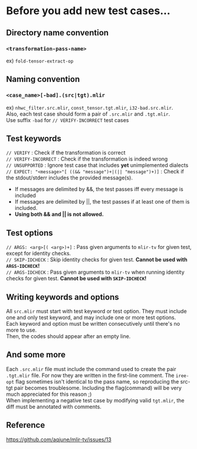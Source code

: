 # Before you add new test cases...

## Directory name convention
### `<transformation-pass-name>`
ex) `fold-tensor-extract-op`

## Naming convention
### `<case_name>[-bad].(src|tgt).mlir`
ex) `nhwc_filter.src.mlir`, `const_tensor.tgt.mlir`, `i32-bad.src.mlir`.  
Also, each test case should form a pair of `.src.mlir` and `.tgt.mlir`.  
Use suffix `-bad` for `// VERIFY-INCORRECT` test cases

## Test keywords
`// VERIFY` : Check if the transformation is correct  
`// VERIFY-INCORRECT` : Check if the transformation is indeed wrong  
`// UNSUPPORTED` : Ignore test case that includes **yet** unimplemented dialects  
`// EXPECT: "<message>"[ ((&& "message")+|(|| "message")+)]` : Check if the stdout/stderr includes the provided message(s).
* If messages are delimited by &&, the test passes iff every message is included
* If messages are delimited by ||, the test passes if at least one of them is included.
* **Using both && and || is not allowed.**

## Test options
`// ARGS: <arg>[( <arg>)+]` : Pass given arguments to `mlir-tv` for given test, except for identity checks.  
`// SKIP-IDCHECK` : Skip identity checks for given test. **Cannot be used with `ARGS-IDCHECK`!**  
`// ARGS-IDCHECK` : Pass given arguments to `mlir-tv` when running identity checks for given test. **Cannot be used with `SKIP-IDCHECK`!**

## Writing keywords and options
All `src.mlir` must start with test keyword or test option. They must include one and only test keyword, and may include one or more test options.   
Each keyword and option must be written consecutively until there's no more to use.  
Then, the codes should appear after an empty line.

## And some more
Each `.src.mlir` file must include the command used to create the pair `.tgt.mlir` file. For now they are written in the first-line comment. The `iree-opt` flag sometimes isn't identical to the pass name, so reproducing the src-tgt pair becomes troublesome. Including the flag(command) will be very much appreciated for this reason ;)  
When implementing a negative test case by modifying valid `tgt.mlir`, the diff must be annotated with comments.

## Reference
https://github.com/aqjune/mlir-tv/issues/13
